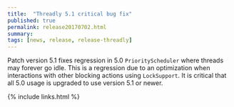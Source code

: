 ```yaml
---
title:  "Threadly 5.1 critical bug fix"
published: true
permalink: release20170702.html
summary: 
tags: [news, release, release-threadly]
---
```


Patch version 5.1 fixes regression in 5.0 `PriorityScheduler` where threads may forever go idle.  This is a regression due to an optimization when interactions with other blocking actions using `LockSupport`.  It is critical that all 5.0 usage is upgraded to use version 5.1 or newer.

{% include links.html %}
